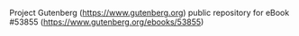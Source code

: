 Project Gutenberg (https://www.gutenberg.org) public repository for
eBook #53855 (https://www.gutenberg.org/ebooks/53855)
